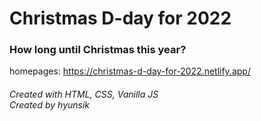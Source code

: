 <h1>Christmas D-day for 2022</h1>

<h3>How long until Christmas this year?</h3>

homepages: https://christmas-d-day-for-2022.netlify.app/

<h6>
Created with HTML, CSS, Vanilla JS
<br>
Created by hyunsik
</h6>
